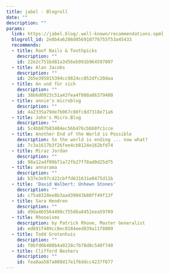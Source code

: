 ```yaml
---
title: jabel - Blogroll
date: ""
description: ""
params:
  link: https://jabel.blog/.well-known/recommendations.opml
  blogroll_id: 2e8b4a6208d056910776755f53a45433
  recommends:
  - title: Roof Nails & Toothpicks
    description: ""
    id: 22e2c751bd81a3d56eb991b964597097
  - title: Alan Jacobs
    description: ""
    id: 2b5e395015394cc9824cc052dfc20daa
  - title: An und für sich
    description: ""
    id: 38b6d0923c51a43fea4f088a86379400
  - title: annie's microblog
    description: ""
    id: 4a2335a79de7b067c80fc8d7318e71a6
  - title: John's Micro.Blog
    description: ""
    id: 5c4bb87b83484ec56b476cbbb0fc1cce
  - title: Another End of the World is Possible
    description: So the world is ending ... now what?
    id: 7c3a1617b3f26fee4cb8124e162bfd74
  - title: Miraz Jordan
    description: ""
    id: 98a12a4f09b71a72fb27f78ad0d25d75
  - title: annarama
    description: ""
    id: b37e3e97c422cbffd631631e0475d11b
  - title: 'David Walbert: Unhewn Stones'
    description: ""
    id: c75a8328ee8b3aad39843b80ff49f13f
  - title: Sara Hendren
    description: ""
    id: d9da465564498c755d6a8452eea59709
  - title: Rhoneisms
    description: by Patrick Rhone, Master Generalist
    id: ed691f489cc8ec8184eed839a11f8009
  - title: Todd Grotenhuis
    description: ""
    id: f0bfd0b400b4a9228c7b78d8c540f740
  - title: Clifford Beshers
    description: ""
    id: fea8aa587a088d17e1f6ddcc4237f677
---
```

